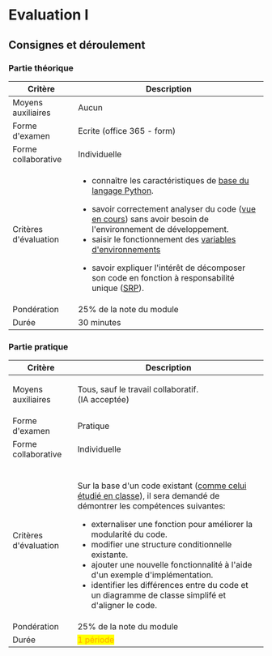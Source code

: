 # Evaluation I

## Consignes et déroulement

### Partie théorique

| Critère               | Description                                                                                                                                                                                                                                                                                                                                                                                                                                                                                                                                                                                                                                                                               |
| --------------------- | ----------------------------------------------------------------------------------------------------------------------------------------------------------------------------------------------------------------------------------------------------------------------------------------------------------------------------------------------------------------------------------------------------------------------------------------------------------------------------------------------------------------------------------------------------------------------------------------------------------------------------------------------------------------------------------------- |
| Moyens auxiliaires    | Aucun                                                                                                                                                                                                                                                                                                                                                                                                                                                                                                                                                                                                                                                                                     |
| Forme d'examen        | Ecrite (office 365 - form)                                                                                                                                                                                                                                                                                                                                                                                                                                                                                                                                                                                                                                                                |
| Forme collaborative   | Individuelle                                                                                                                                                                                                                                                                                                                                                                                                                                                                                                                                                                                                                                                                              |
| Critères d'évaluation | <p></p><ul><li>connaître les caractéristiques de <a href="../theorie-et-concepts/les-bases-du-langage.md">base du langage Python</a>.</li></ul><ul><li>savoir correctement analyser du code (<a href="../laboratoires/projet-calculatrice-la-librairie/">vue en cours</a>) sans avoir besoin de l'environnement de développement.<br></li><li>saisir le fonctionnement des <a href="../laboratoires/configuration-de-lenvironnement-de-developpement.md">variables d'environnements</a></li></ul><ul><li>savoir expliquer l'intérêt de décomposer son code en fonction à responsabilité unique (<a href="../theorie-et-concepts/decomposition-des-fonctionnalites.md">SRP</a>).</li></ul> |
| Pondération           | 25% de la note du module                                                                                                                                                                                                                                                                                                                                                                                                                                                                                                                                                                                                                                                                  |
| Durée                 | 30 minutes                                                                                                                                                                                                                                                                                                                                                                                                                                                                                                                                                                                                                                                                                |

### Partie pratique

| Critère               | Description                                                                                                                                                                                                                                                                                                                                                                                                                                                                                                                                 |
| --------------------- | ------------------------------------------------------------------------------------------------------------------------------------------------------------------------------------------------------------------------------------------------------------------------------------------------------------------------------------------------------------------------------------------------------------------------------------------------------------------------------------------------------------------------------------------- |
| Moyens auxiliaires    | <p>Tous, sauf le travail collaboratif.<br>(IA acceptée)</p>                                                                                                                                                                                                                                                                                                                                                                                                                                                                                 |
| Forme d'examen        | Pratique                                                                                                                                                                                                                                                                                                                                                                                                                                                                                                                                    |
| Forme collaborative   | Individuelle                                                                                                                                                                                                                                                                                                                                                                                                                                                                                                                                |
| Critères d'évaluation | <p><br>Sur la base d'un code existant (<a href="https://github.com/CPNV-CFC-I319/python-setup-check">comme celui étudié en classe</a>), il sera demandé de démontrer les compétences suivantes:</p><ul><li>externaliser une fonction pour améliorer la modularité du code.</li><li>modifier une structure conditionnelle existante.</li><li>ajouter une nouvelle fonctionnalité à l'aide d'un exemple d'implémentation.</li><li>identifier les différences entre du code et un diagramme de classe simplifé et d'aligner le code.</li></ul> |
| Pondération           | 25% de la note du module                                                                                                                                                                                                                                                                                                                                                                                                                                                                                                                    |
| Durée                 | <mark style="color:orange;">1 période</mark>                                                                                                                                                                                                                                                                                                                                                                                                                                                                                                |
